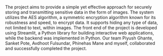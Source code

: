 The project aims to provide a simple yet effective approach for securely storing and transmitting sensitive data in the form of images. The system utilizes the AES algorithm, a symmetric encryption algorithm known for its robustness and speed, to encrypt data. It supports hiding any type of data, not limited to text, within images. The front end of the project is developed using Streamlit, a Python library for building interactive web applications, while the backend was implemented in Python. Our team Piyush Ghante, Sanket Pote, Avdhoot Fulsundar, Phinehas Mane and myself, collaborated and successfully completed the project.
